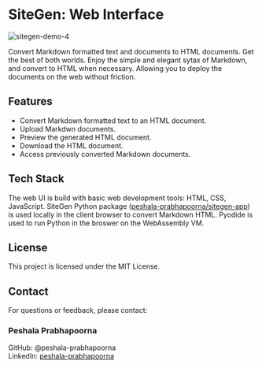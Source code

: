 # SiteGen: Web Interface

![sitegen-demo-4](https://github.com/user-attachments/assets/39e0d819-8a69-47d6-8e37-1db58a0778c7)

Convert Markdown formatted text and documents to HTML documents. Get the best of both worlds. Enjoy the simple and elegant sytax of Markdown, and convert to HTML when necessary. Allowing you to deploy the documents on the web without friction.

## Features

- Convert Markdown formatted text to an HTML document.
- Upload Markdwn documents.
- Preview the generated HTML document.
- Download the HTML document.
- Access previously converted Markdown documents.

## Tech Stack

The web UI is build with basic web development tools: HTML, CSS, JavaScript. SiteGen Python package ([peshala-prabhapoorna/sitegen-app](https://github.com/peshala-prabhapoorna/sitegen-app/releases/latest)) is used locally in the client browser to convert Markdown HTML. Pyodide is used to run Python in the broswer on the WebAssembly VM.

## License

This project is licensed under the MIT License.

## Contact

For questions or feedback, please contact:  

### Peshala Prabhapoorna  

GitHub: @peshala-prabhapoorna  
LinkedIn: [peshala-prabhapoorna](https://www.linkedin.com/in/peshala-prabhapoorna/)
